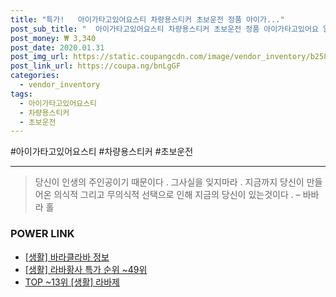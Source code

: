 ```yaml
--- 
title: "특가!   아이가타고있어요스티 차량용스티커 초보운전 정품 아이가..." 
post_sub_title: "  아이가타고있어요스티 차량용스티커 초보운전 정품 아이가타고있어요 알림판 스티커 SDJ601974라바 아이가 영어 타고있어요" 
post_money: ₩ 3,340 
post_date: 2020.01.31 
post_img_url: https://static.coupangcdn.com/image/vendor_inventory/b258/a754a43a2159a8694d3fa1bbba573e00762304876cfddeed2655f78ba91b.jpg 
post_link_url: https://coupa.ng/bnLgGF 
categories: 
  - vendor_inventory 
tags: 
  - 아이가타고있어요스티 
  - 차량용스티커 
  - 초보운전 
--- 
```

  #아이가타고있어요스티 #차량용스티커 #초보운전 
<hr> 

> 당신이 인생의 주인공이기 때문이다 . 그사실을 잊지마라 . 지금까지 당신이 만들어온 의식적 그리고 무의식적 선택으로 인해 지금의 당신이 있는것이다 .  – 바바라 홀 


### POWER LINK

* <a href="https://blog.naver.com/sakai111/221757512272" target="_blank"> [생활] 바라클라바 정보 </a>
* <a href="https://blog.naver.com/sakai111/221791223318" target="_blank"> [생활] 라바황사 특가 순위 ~49위</a>
* <a href="https://blog.naver.com/fasyy4321/221784003391" target="_blank"> TOP ~13위 [생활] 라바제</a>
